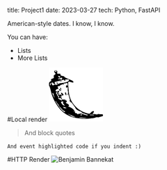 title: Project1
date: 2023-03-27
tech: Python, FastAPI

American-style dates. I know, I know.

You can have:

- Lists
- More Lists

#Local render
![Logo_1111Flask](../../static/images/flask_logo.png)

> And block quotes

    And event highlighted code if you indent :)

#HTTP Render
![Benjamin Bannekat](https://octodex.github.com/images/bannekat.png)
